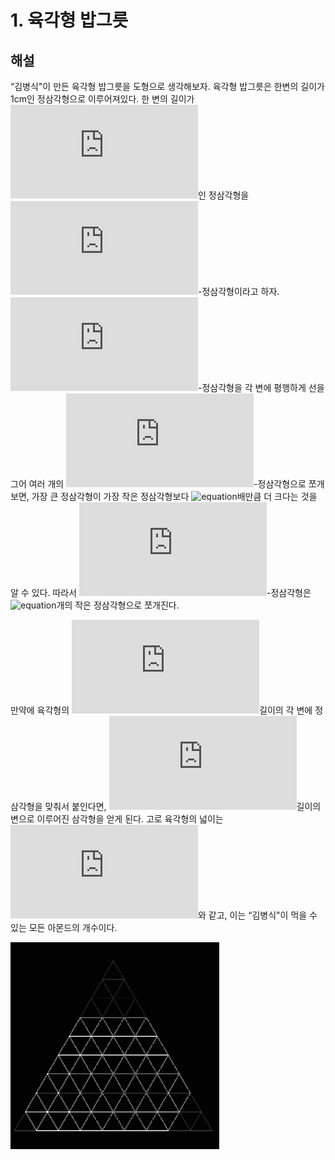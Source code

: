 # 1. 육각형 밥그릇
## 해설
“김병식"이 만든 육각형 밥그릇을 도형으로 생각해보자. 육각형 밥그릇은 한변의 길이가 1cm인 정삼각형으로 이루어져있다.
한 변의 길이가 ![equation](http://latex.codecogs.com/svg.latex?k)인 정삼각형을 ![equation](http://latex.codecogs.com/svg.latex?k)-정삼각형이라고 하자.
![equation](http://latex.codecogs.com/svg.latex?k)-정삼각형을 각 변에 평행하게 선을 그어 여러 개의 ![equation](http://latex.codecogs.com/svg.latex?1)-정삼각형으로 쪼개보면, 가장 큰 정삼각형이 가장 작은 정삼각형보다 ![equation](http://latex.codecogs.com/svg.latex?k^2)배만큼 더 크다는 것을 알 수 있다.
따라서 ![equation](http://latex.codecogs.com/svg.latex?k)-정삼각형은 ![equation](http://latex.codecogs.com/svg.latex?k^2)개의 작은 정삼각형으로 쪼개진다.
  
만약에 육각형의 ![equation](http://latex.codecogs.com/svg.latex?a_1%2C%20a_3%2C%20a_5)길이의 각 변에 정삼각형을 맞춰서 붙인다면, ![equation](http://latex.codecogs.com/svg.latex?a_1&plus;a_3&plus;a_5)길이의 변으로 이루어진 삼각형을 얻게 된다.
고로 육각형의 넓이는 ![equation](https://latex.codecogs.com/svg.latex?%28a_1&plus;a_2&plus;a_3%29%5E2-a_1%5E2-a_3%5E2-a_5%5E2)와 같고, 이는 “김병식"이 먹을 수 있는 모든 아몬드의 개수이다.  
  
![uospc2017div1p1explain](./img/uospc2017div1p1explain.png?raw=true)
